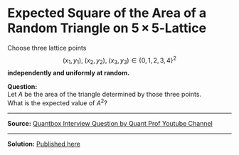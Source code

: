 # Expected Square of the Area of a Random Triangle on 5 × 5‑Lattice 

Choose three lattice points  
$$
(x_1,y_1),\;(x_2,y_2),\;(x_3,y_3)\in \{0,1,2,3,4\}^2
$$
**independently and uniformly at random.**

**Question:**  
Let $A$ be the area of the triangle determined by those three points.  
What is the expected value of $A^{2}$?

---

**Source:** [Quantbox Interview Question by Quant Prof Youtube Channel](https://www.youtube.com/watch?v=JLoMdks1ei4&t=129s)  

---

**Solution:** [Published here](https://aquaregiaanubhav.github.io/Puzzles-in-R/Avg_triangle_area_on_a_lattice/index.html)

